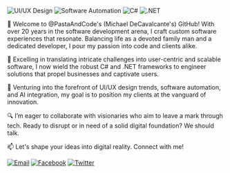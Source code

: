 ![UI/UX Design](https://img.shields.io/badge/UI/UX-Design-blueviolet) ![Software Automation](https://img.shields.io/badge/Automation-Innovation-lightgrey) ![C#](https://img.shields.io/badge/C%23-239120?style=flat&logo=c-sharp&logoColor=white) ![.NET](https://img.shields.io/badge/.NET-512BD4?style=flat&logo=dotnet&logoColor=white)

👋 Welcome to @PastaAndCode's (Michael DeCavalcante's) GitHub! With over 20 years in the software development arena, I craft custom software experiences that resonate. Balancing life as a devoted family man and a dedicated developer, I pour my passion into code and clients alike.

🌟 Excelling in translating intricate challenges into user-centric and scalable software, I now wield the robust C# and .NET frameworks to engineer solutions that propel businesses and captivate users.

🚀 Venturing into the forefront of UI/UX design trends, software automation, and AI integration, my goal is to position my clients at the vanguard of innovation.

🔍 I’m eager to collaborate with visionaries who aim to leave a mark through tech. Ready to disrupt or in need of a solid digital foundation? We should talk.

📫 Let's shape your ideas into digital reality. Connect with me!

[![Email](https://img.shields.io/badge/Email-contact%40easystreamai.com-blue?style=flat)](mailto:contact@easystreamai.com) [![Facebook](https://img.shields.io/badge/Facebook-%40cybercavalcante-blue?style=flat&logo=facebook)](https://www.facebook.com/cybercavalcante) [![Twitter](https://img.shields.io/badge/Twitter-%40pastaandcodes-blue?style=flat&logo=twitter)](https://twitter.com/pastaandcodes)

<!---
PastaAndCode/PastaAndCode is a ✨ special ✨ repository because its `README.md` (this file) appears on your GitHub profile.
You can click the Preview link to take a look at your changes.
--->
